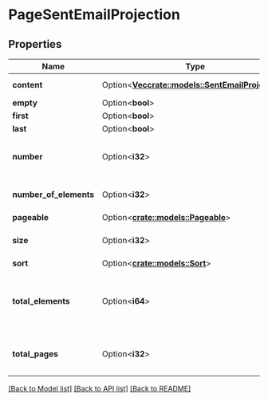 # PageSentEmailProjection

## Properties

| Name                   | Type                                                                       | Description                                  | Notes      |
| ---------------------- | -------------------------------------------------------------------------- | -------------------------------------------- | ---------- |
| **content**            | Option<[**Vec<crate::models::SentEmailProjection>**](SentEmailProjection)> | Collection of items                          | [optional] |
| **empty**              | Option<**bool**>                                                           |                                              | [optional] |
| **first**              | Option<**bool**>                                                           |                                              | [optional] |
| **last**               | Option<**bool**>                                                           |                                              | [optional] |
| **number**             | Option<**i32**>                                                            | Page number starting at 0                    | [optional] |
| **number_of_elements** | Option<**i32**>                                                            | Number of items returned                     | [optional] |
| **pageable**           | Option<[**crate::models::Pageable**](Pageable)>                            |                                              | [optional] |
| **size**               | Option<**i32**>                                                            | Size of page requested                       | [optional] |
| **sort**               | Option<[**crate::models::Sort**](Sort)>                                    |                                              | [optional] |
| **total_elements**     | Option<**i64**>                                                            | Total number of items available for querying | [optional] |
| **total_pages**        | Option<**i32**>                                                            | Total number of pages available              | [optional] |

[[Back to Model list]](../README#documentation-for-models) [[Back to API list]](../README#documentation-for-api-endpoints) [[Back to README]](../README)
